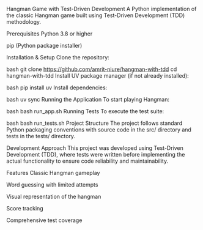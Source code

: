 Hangman Game with Test-Driven Development
A Python implementation of the classic Hangman game built using Test-Driven Development (TDD) methodology.

Prerequisites
Python 3.8 or higher

pip (Python package installer)

Installation & Setup
Clone the repository:

bash
git clone https://github.com/amrit-niure/hangman-with-tdd
cd hangman-with-tdd
Install UV package manager (if not already installed):

bash
pip install uv
Install dependencies:

bash
uv sync
Running the Application
To start playing Hangman:

bash
bash run_app.sh
Running Tests
To execute the test suite:

bash
bash run_tests.sh
Project Structure
The project follows standard Python packaging conventions with source code in the src/ directory and tests in the tests/ directory.

Development Approach
This project was developed using Test-Driven Development (TDD), where tests were written before implementing the actual functionality to ensure code reliability and maintainability.

Features
Classic Hangman gameplay

Word guessing with limited attempts

Visual representation of the hangman

Score tracking

Comprehensive test coverage
